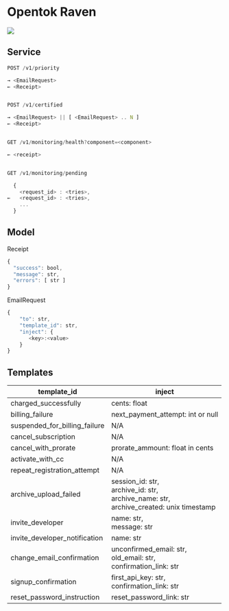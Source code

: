 # Opentok Raven
![](http://orig01.deviantart.net/11fe/f/2010/217/7/8/giant_raven_flying_by_furansu.gif)
## Service

```javascript
POST /v1/priority

→ <EmailRequest>
← <Receipt>


POST /v1/certified

→ <EmailRequest> || [ <EmailRequest> .. N ]
← <Receipt>


GET /v1/monitoring/health?component=<component>

← <receipt>


GET /v1/monitoring/pending

  {
    <request_id> : <tries>,
←   <request_id> : <tries>,
    ...
  }


```

## Model

Receipt
```javascript
{
  "success": bool,
  "message": str,
  "errors": [ str ]
}
```

EmailRequest
```javascript
{
    "to": str,
    "template_id": str,
    "inject": {
       <key>:<value>
    }
}
```

## Templates 
|template_id|inject| 
|---|---|
|charged_successfully|cents: float|
|billing_failure|next_payment_attempt: int or null| 
|suspended_for_billing_failure|N/A|
|cancel_subscription|N/A|
|cancel_with_prorate| prorate_ammount: float in cents |
|activate_with_cc|N/A|
|repeat_registration_attempt|N/A|
|archive_upload_failed|session_id: str,<br> archive_id: str, <br> archive_name: str,<br> archive_created: unix timestamp |
|invite_developer|name: str,<br> message: str|
|invite_developer_notification| name: str |
|change_email_confirmation|unconfirmed_email: str, <br> old_email: str, <br>confirmation_link: str|
|signup_confirmation|first_api_key: str, <br> confirmation_link: str|
|reset_password_instruction|reset_password_link: str|

